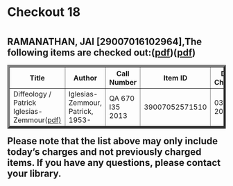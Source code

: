 <h1>Checkout 18<h1>
<h2>RAMANATHAN, JAI [29007016102964],The following items are checked out:(<a href="https://drive.google.com/file/d/13S6giNktEjc61vUY_HRANLEZyRAxXokv/view?usp=sharing">pdf</a>)(<a href="https://drive.google.com/file/d/1r_qTySUsKF7utI1K12FmnbuwLttHXHJO/view?usp=sharing">pdf</a>)
<table border="5">
<tbody>
<tr>
<th>Title</th>
<th>Author</th>
<th>Call Number</th>
<th>Item ID</th>
<th>Date Charged</th>
<th>Date Due</th>
</tr>
<tr>
<td>Diffeology / Patrick Iglesias-Zemmour(<a href="https://drive.google.com/file/d/1oVZIdpUW9xk9ULHuxWQgGxVCX_JAW1T5/view?usp=sharing" target="_blank" rel="noopener noreferrer">pdf)</a></td>
<td>Iglesias-Zemmour, Patrick, 1953-</td>
<td>QA 670 I35 2013</td>
<td>39007052571510</td>
<td>03 Dec 2018</td>
<td>17 Dec 2018</td>
</tr>
</tbody>
</table>
Please note that the list above may only include today’s charges and not previously charged items. If you have any questions, please contact your library.<h2>
